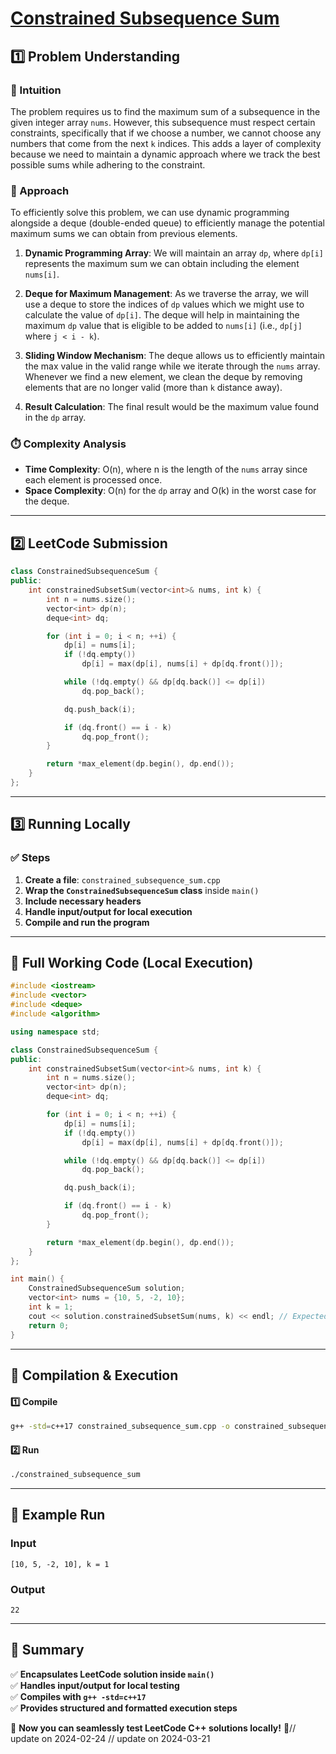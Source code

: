 # **[Constrained Subsequence Sum](https://leetcode.com/problems/constrained-subsequence-sum/description/)**  

## **1️⃣ Problem Understanding**  
### **📌 Intuition**  
The problem requires us to find the maximum sum of a subsequence in the given integer array `nums`. However, this subsequence must respect certain constraints, specifically that if we choose a number, we cannot choose any numbers that come from the next `k` indices. This adds a layer of complexity because we need to maintain a dynamic approach where we track the best possible sums while adhering to the constraint.

### **🚀 Approach**  
To efficiently solve this problem, we can use dynamic programming alongside a deque (double-ended queue) to efficiently manage the potential maximum sums we can obtain from previous elements.

1. **Dynamic Programming Array**: We will maintain an array `dp`, where `dp[i]` represents the maximum sum we can obtain including the element `nums[i]`.

2. **Deque for Maximum Management**: As we traverse the array, we will use a deque to store the indices of `dp` values which we might use to calculate the value of `dp[i]`. The deque will help in maintaining the maximum `dp` value that is eligible to be added to `nums[i]` (i.e., `dp[j]` where `j < i - k`).

3. **Sliding Window Mechanism**: The deque allows us to efficiently maintain the max value in the valid range while we iterate through the `nums` array. Whenever we find a new element, we clean the deque by removing elements that are no longer valid (more than `k` distance away).

4. **Result Calculation**: The final result would be the maximum value found in the `dp` array.

### **⏱️ Complexity Analysis**  
- **Time Complexity**: O(n), where n is the length of the `nums` array since each element is processed once.
- **Space Complexity**: O(n) for the `dp` array and O(k) in the worst case for the deque.

---  

## **2️⃣ LeetCode Submission**  
```cpp
class ConstrainedSubsequenceSum {
public:
    int constrainedSubsetSum(vector<int>& nums, int k) {
        int n = nums.size();
        vector<int> dp(n);
        deque<int> dq;

        for (int i = 0; i < n; ++i) {
            dp[i] = nums[i];
            if (!dq.empty()) 
                dp[i] = max(dp[i], nums[i] + dp[dq.front()]);

            while (!dq.empty() && dp[dq.back()] <= dp[i])
                dq.pop_back();

            dq.push_back(i);

            if (dq.front() == i - k) 
                dq.pop_front();
        }

        return *max_element(dp.begin(), dp.end());
    }
};  
```  

---  

## **3️⃣ Running Locally**  
### **✅ Steps**  
1. **Create a file**: `constrained_subsequence_sum.cpp`  
2. **Wrap the `ConstrainedSubsequenceSum` class** inside `main()`  
3. **Include necessary headers**  
4. **Handle input/output for local execution**  
5. **Compile and run the program**  

---  

## **📝 Full Working Code (Local Execution)**  
```cpp
#include <iostream>
#include <vector>
#include <deque>
#include <algorithm>

using namespace std;

class ConstrainedSubsequenceSum {
public:
    int constrainedSubsetSum(vector<int>& nums, int k) {
        int n = nums.size();
        vector<int> dp(n);
        deque<int> dq;

        for (int i = 0; i < n; ++i) {
            dp[i] = nums[i];
            if (!dq.empty()) 
                dp[i] = max(dp[i], nums[i] + dp[dq.front()]);

            while (!dq.empty() && dp[dq.back()] <= dp[i])
                dq.pop_back();

            dq.push_back(i);

            if (dq.front() == i - k) 
                dq.pop_front();
        }

        return *max_element(dp.begin(), dp.end());
    }
};

int main() {
    ConstrainedSubsequenceSum solution;
    vector<int> nums = {10, 5, -2, 10};
    int k = 1;
    cout << solution.constrainedSubsetSum(nums, k) << endl; // Expected output: 22
    return 0;
}  
```  

---  

## **🔧 Compilation & Execution**  
#### **1️⃣ Compile**  
```bash
g++ -std=c++17 constrained_subsequence_sum.cpp -o constrained_subsequence_sum
```  

#### **2️⃣ Run**  
```bash
./constrained_subsequence_sum
```  

---  

## **🎯 Example Run**  
### **Input**  
```
[10, 5, -2, 10], k = 1
```  
### **Output**  
```
22
```  

---  

## **📌 Summary**  
✅ **Encapsulates LeetCode solution inside `main()`**  
✅ **Handles input/output for local testing**  
✅ **Compiles with `g++ -std=c++17`**  
✅ **Provides structured and formatted execution steps**  

🚀 **Now you can seamlessly test LeetCode C++ solutions locally!** 🚀// update on 2024-02-24
// update on 2024-03-21
